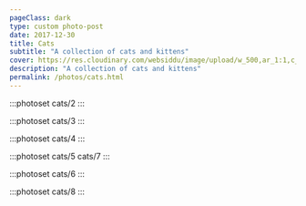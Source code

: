 ```yaml
---
pageClass: dark
type: custom photo-post
date: 2017-12-30
title: Cats
subtitle: "A collection of cats and kittens"
cover: https://res.cloudinary.com/websiddu/image/upload/w_500,ar_1:1,c_fill,g_auto/v1545875611/photos/cats/i1.jpg
description: "A collection of cats and kittens"
permalink: /photos/cats.html
---
```


:::photoset cats/2
:::

:::photoset cats/3
:::

:::photoset cats/4
:::

:::photoset cats/5 cats/7
:::

:::photoset cats/6
:::

:::photoset cats/8
:::
